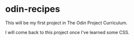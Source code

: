 # odin-recipes 

This will be my first project in The Odin Project Curriculum.

I will come back to this project once I've learned some CSS.